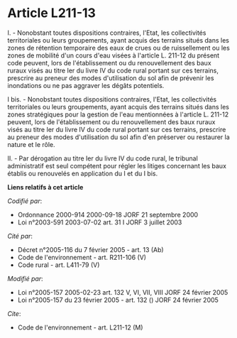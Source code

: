 # Article L211-13

I. - Nonobstant toutes dispositions contraires, l'Etat, les collectivités territoriales ou leurs groupements, ayant acquis
des terrains situés dans les zones de rétention temporaire des eaux de crues ou de ruissellement ou les zones de mobilité
d'un cours d'eau visées à l'article L. 211-12 du présent code peuvent, lors de l'établissement ou du renouvellement des baux
ruraux visés au titre Ier du livre IV du code rural portant sur ces terrains, prescrire au preneur des modes d'utilisation du
sol afin de prévenir les inondations ou ne pas aggraver les dégâts potentiels.

I bis. - Nonobstant toutes dispositions contraires, l'Etat, les collectivités territoriales ou leurs groupements, ayant
acquis des terrains situés dans les zones stratégiques pour la gestion de l'eau mentionnées à l'article L. 211-12 peuvent,
lors de l'établissement ou du renouvellement des baux ruraux visés au titre Ier du livre IV du code rural portant sur ces
terrains, prescrire au preneur des modes d'utilisation du sol afin d'en préserver ou restaurer la nature et le rôle.

II. - Par dérogation au titre Ier du livre IV du code rural, le tribunal administratif est seul compétent pour régler les
litiges concernant les baux établis ou renouvelés en application du I et du I bis.

**Liens relatifs à cet article**

_Codifié par_:

  - Ordonnance 2000-914 2000-09-18 JORF 21 septembre 2000
  - Loi n°2003-591 2003-07-02 art. 31 I JORF 3 juillet 2003

_Cité par_:

  - Décret n°2005-116 du 7 février 2005 - art. 13 (Ab)
  - Code de l'environnement - art. R211-106 (V)
  - Code rural - art. L411-79 (V)

_Modifié par_:

  - Loi n°2005-157 2005-02-23 art. 132 V, VI, VII, VIII JORF 24 février 2005
  - Loi n°2005-157 du 23 février 2005 - art. 132 () JORF 24 février 2005

_Cite_:

  - Code de l'environnement - art. L211-12 (M)
